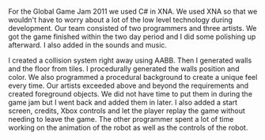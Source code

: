 For the Global Game Jam 2011 we used C# in XNA. We used XNA so that we wouldn't 
have to worry about a lot of the low level technology during development. 
Our team consisted of two programmers and three artists.
We got the game finished within the two day period and I did some polishing up 
afterward. I also added in the sounds and music.

I created a collision system right away using AABB. Then I generated walls 
and the floor from tiles. I procedurally generated the walls position and color.
We also programmed a procedural background to create a unique feel every time.
Our artists exceeded above and beyond the requirements and created foreground 
objects. We did not have time to put them in during the game jam but I went 
back and added them in later. I also added a start screen, credits, 
Xbox controls and let the player replay the game without needing to leave 
the game. The other programmer spent a lot of time working on the animation 
of the robot as well as the controls of the robot.
